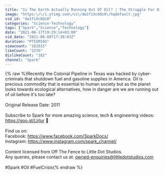 ```yaml
---
title: "Is The Earth Actually Running Out Of Oil? | The Struggle For Oil | Spark"
image: "https:\/\/i.ytimg.com\/vi\/dw1fiXc6Qs0\/hqdefault.jpg"
vid_id: "dw1fiXc6Qs0"
categories: "Science-Technology"
tags: ["Spark","Science","Technology"]
date: "2021-06-17T19:29:14+03:00"
vid_date: "2021-06-09T17:30:03Z"
duration: "PT55M10S"
viewcount: "162015"
likeCount: "2276"
dislikeCount: "182"
channel: "Spark"
---
```

{% raw %}Recently the Colonial Pipeline in Texas was hacked by cyber-criminals that shutdown fuel and gasoline supplies in America. Oil is precious commodity that is essential to human society but as the planet looks towards ecological alternatives, how in danger are we are running out of oil before it's too late?<br /><br />Original Release Date: 2011<br /><br />Subscribe to Spark for more amazing science, tech &amp; engineering videos: <a rel="nofollow" target="blank" href="https://goo.gl/LIrlur">https://goo.gl/LIrlur</a> 🚀<br /><br />Find us on:<br />Facebook: <a rel="nofollow" target="blank" href="https://www.facebook.com/SparkDocs/">https://www.facebook.com/SparkDocs/</a><br />Instagram: <a rel="nofollow" target="blank" href="https://www.instagram.com/spark_channel/">https://www.instagram.com/spark_channel/</a><br /><br />Content licensed from Off The Fence to Little Dot Studios.<br />Any queries, please contact us at: owned-enquiries@littledotstudios.com<br /><br />#Spark #Oil #FuelCrisis{% endraw %}
